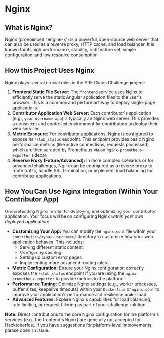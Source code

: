 # Nginx

## What is Nginx?
Nginx (pronounced "engine-x") is a powerful, open-source web server that can also be used as a reverse proxy, HTTP cache, and load balancer. It is known for its high performance, stability, rich feature set, simple configuration, and low resource consumption.

## How this Project Uses Nginx
Nginx plays several crucial roles in the SRE Chaos Challenge project:

1.  **Frontend Static File Server:** The `frontend` service uses Nginx to efficiently serve the static Angular application files to the user's browser. This is a common and performant way to deploy single-page applications.
2.  **Contributor Application Web Server:** Each contributor's application (e.g., `your-username-app`) is typically an Nginx web server. This provides a consistent and controlled environment for contributors to deploy their web services.
3.  **Metric Exposure:** For contributor applications, Nginx is configured to expose its `/stub_status` endpoint. This endpoint provides basic Nginx performance metrics (like active connections, requests processed) which are then scraped by Prometheus via an `nginx-prometheus-exporter` sidecar.
4.  **Reverse Proxy (Future/Advanced):** In more complex scenarios or for advanced challenges, Nginx can be configured as a reverse proxy to route traffic, handle SSL termination, or implement load balancing for contributor applications.

## How You Can Use Nginx Integration (Within Your Contributor App)

Understanding Nginx is vital for deploying and optimizing your contributor application. Your focus will be on configuring Nginx *within your own deployed application*:

*   **Customizing Your App:** You can modify the `nginx.conf` file within your `contributors/<your-username>/` directory to customize how your web application behaves. This includes:
    *   Serving different static content.
    *   Configuring caching.
    *   Setting up custom error pages.
    *   Implementing more advanced routing rules.
*   **Metric Configuration:** Ensure your Nginx configuration correctly exposes the `/stub_status` endpoint if you are using the `nginx-prometheus-exporter` to provide metrics to the platform.
*   **Performance Tuning:** Optimize Nginx settings (e.g., worker processes, buffer sizes, keepalive timeouts) within your `Dockerfile` or `nginx.conf` to improve your application's performance and resilience under load.
*   **Advanced Features:** Explore Nginx's capabilities for load balancing, rate limiting, or request filtering as part of your challenge solution.

**Note:** Direct contributions to the core Nginx configuration for the platform's services (e.g., the frontend's Nginx) are generally not accepted for Hacktoberfest. If you have suggestions for platform-level improvements, please open an issue.
